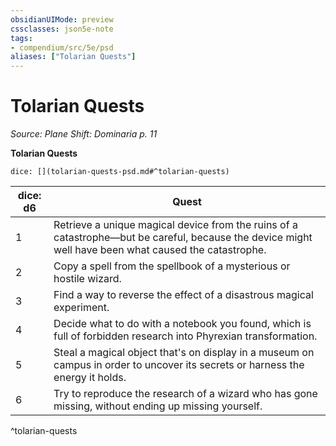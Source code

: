 ```yaml
---
obsidianUIMode: preview
cssclasses: json5e-note
tags:
- compendium/src/5e/psd
aliases: ["Tolarian Quests"]
---
```

# Tolarian Quests
*Source: Plane Shift: Dominaria p. 11* 

**Tolarian Quests**

`dice: [](tolarian-quests-psd.md#^tolarian-quests)`

| dice: d6 | Quest |
|----------|-------|
| 1 | Retrieve a unique magical device from the ruins of a catastrophe—but be careful, because the device might well have been what caused the catastrophe. |
| 2 | Copy a spell from the spellbook of a mysterious or hostile wizard. |
| 3 | Find a way to reverse the effect of a disastrous magical experiment. |
| 4 | Decide what to do with a notebook you found, which is full of forbidden research into Phyrexian transformation. |
| 5 | Steal a magical object that's on display in a museum on campus in order to uncover its secrets or harness the energy it holds. |
| 6 | Try to reproduce the research of a wizard who has gone missing, without ending up missing yourself. |
^tolarian-quests
